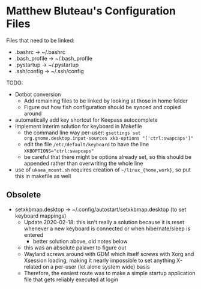 # Matthew Bluteau's Configuration Files


Files that need to be linked:
- .bashrc -> ~/.bashrc
- .bash_profile -> ~/.bash_profile
- .pystartup -> ~/.pystartup
- .ssh/config -> ~/.ssh/config

TODO:
- Dotbot conversion
  - Add remaining files to be linked by looking at those in home folder
  - Figure out how fish configuration should be synced and copied around
- automatically add key shortcut for Keepass autocomplete
- implement interim solution for keyboard in Makefile
  - the command line way per-user: `gsettings set org.gnome.desktop.input-sources xkb-options "['ctrl:swapcaps']"`
  - edit the file `/etc/default/keyboard` to have the line
    `XKBOPTIONS="ctrl:swapcaps"`
  - be careful that there might be options already set, so this should be
    appended rather than overwriting the whole line
- use of `ukaea_mount.sh` requires creation of `~/linux_{home,work}`, so put
  this in makefile as well

## Obsolete
- setxkbmap.desktop -> ~/.config/autostart/setxkbmap.desktop (to set keyboard
  mappings)
  - Update 2020-02-18: this isn't really a solution because it is reset
    whenever a new keyboard is connected or when hibernate/sleep is entered
    - better solution above, old notes below
  - this was an absolute palaver to figure out
  - Wayland screws around with GDM which itself screws with Xorg and Xsession
    loading, making it nearly impossible to set anything X-related on a
    per-user (let alone system wide) basis
  - Therefore, the easiest route was to make a simple startup application file
    that gets reliably executed at login
